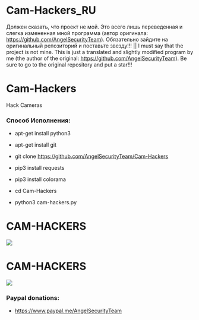 # Cam-Hackers_RU
Должен сказать, что проект не мой. Это всего лишь переведенная и слегка измененная мной программа (автор оригинала: https://github.com/AngelSecurityTeam). Обязательно зайдите на оригинальный репозиторий и поставьте звезду!!! ||  I must say that the project is not mine. This is just a translated and slightly modified program by me (the author of the original: https://github.com/AngelSecurityTeam). Be sure to go to the original repository and put a star!!!

# Cam-Hackers

Hack Cameras

<h3> Способ Исполнения: </h3>

* apt-get install python3

* apt-get install git

* git clone https://github.com/AngelSecurityTeam/Cam-Hackers

* pip3 install requests

* pip3 install colorama

* cd Cam-Hackers

* python3 cam-hackers.py

# CAM-HACKERS

<img src="https://github.com/AngelSecurityTeam/Cam-Hackers/blob/master/camfoto.png">

# CAM-HACKERS

<img src="https://github.com/AngelSecurityTeam/Cam-Hackers/blob/master/camfoto2.png">

<h3> Paypal donations: </h3>

* https://www.paypal.me/AngelSecurityTeam
